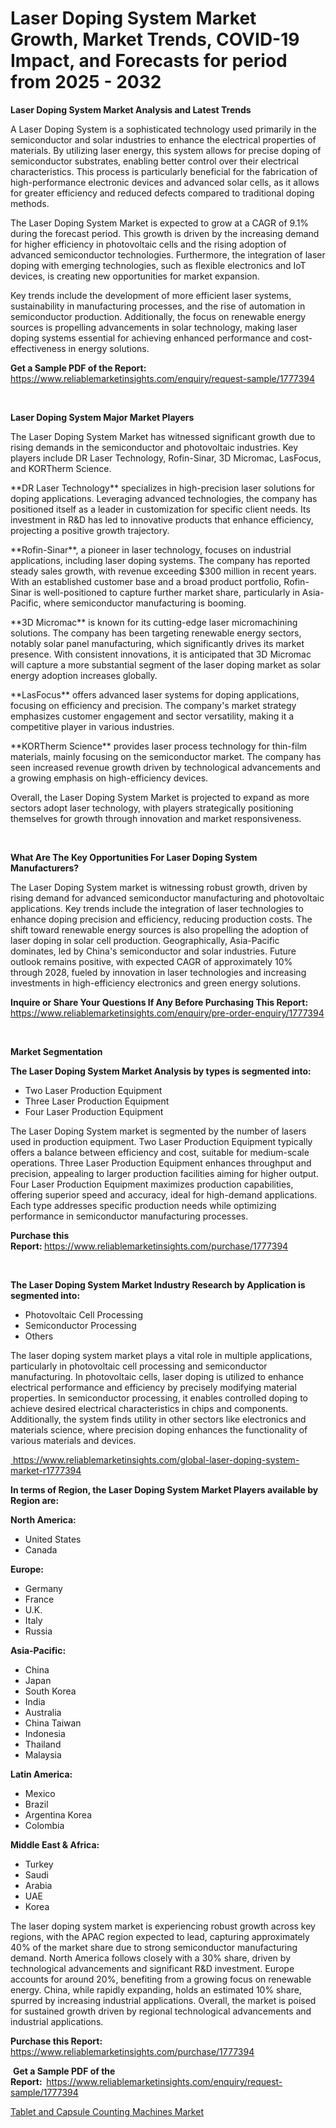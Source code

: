 <p><h1>Laser Doping System Market Growth, Market Trends, COVID-19 Impact, and Forecasts for period from 2025 - 2032</h1></p><p><strong>Laser Doping System Market Analysis and Latest Trends</strong></p>
<p><p>A Laser Doping System is a sophisticated technology used primarily in the semiconductor and solar industries to enhance the electrical properties of materials. By utilizing laser energy, this system allows for precise doping of semiconductor substrates, enabling better control over their electrical characteristics. This process is particularly beneficial for the fabrication of high-performance electronic devices and advanced solar cells, as it allows for greater efficiency and reduced defects compared to traditional doping methods.</p><p>The Laser Doping System Market is expected to grow at a CAGR of 9.1% during the forecast period. This growth is driven by the increasing demand for higher efficiency in photovoltaic cells and the rising adoption of advanced semiconductor technologies. Furthermore, the integration of laser doping with emerging technologies, such as flexible electronics and IoT devices, is creating new opportunities for market expansion. </p><p>Key trends include the development of more efficient laser systems, sustainability in manufacturing processes, and the rise of automation in semiconductor production. Additionally, the focus on renewable energy sources is propelling advancements in solar technology, making laser doping systems essential for achieving enhanced performance and cost-effectiveness in energy solutions.</p></p>
<p><strong>Get a Sample PDF of the Report:&nbsp;</strong> <a href="https://www.reliablemarketinsights.com/enquiry/request-sample/1777394?utm_campaign=3011&utm_medium=2&utm_source=Github&utm_content=ia&utm_term=12042025&utm_id=laser-doping-system">https://www.reliablemarketinsights.com/enquiry/request-sample/1777394</a></p>
<p>&nbsp;</p>
<p><strong>Laser Doping System Major Market Players</strong></p>
<p><p>The Laser Doping System Market has witnessed significant growth due to rising demands in the semiconductor and photovoltaic industries. Key players include DR Laser Technology, Rofin-Sinar, 3D Micromac, LasFocus, and KORTherm Science.</p><p>**DR Laser Technology** specializes in high-precision laser solutions for doping applications. Leveraging advanced technologies, the company has positioned itself as a leader in customization for specific client needs. Its investment in R&D has led to innovative products that enhance efficiency, projecting a positive growth trajectory.</p><p>**Rofin-Sinar**, a pioneer in laser technology, focuses on industrial applications, including laser doping systems. The company has reported steady sales growth, with revenue exceeding $300 million in recent years. With an established customer base and a broad product portfolio, Rofin-Sinar is well-positioned to capture further market share, particularly in Asia-Pacific, where semiconductor manufacturing is booming.</p><p>**3D Micromac** is known for its cutting-edge laser micromachining solutions. The company has been targeting renewable energy sectors, notably solar panel manufacturing, which significantly drives its market presence. With consistent innovations, it is anticipated that 3D Micromac will capture a more substantial segment of the laser doping market as solar energy adoption increases globally.</p><p>**LasFocus** offers advanced laser systems for doping applications, focusing on efficiency and precision. The company's market strategy emphasizes customer engagement and sector versatility, making it a competitive player in various industries.</p><p>**KORTherm Science** provides laser process technology for thin-film materials, mainly focusing on the semiconductor market. The company has seen increased revenue growth driven by technological advancements and a growing emphasis on high-efficiency devices.</p><p>Overall, the Laser Doping System Market is projected to expand as more sectors adopt laser technology, with players strategically positioning themselves for growth through innovation and market responsiveness.</p></p>
<p>&nbsp;</p>
<p><strong>What Are The Key Opportunities For Laser Doping System Manufacturers?</strong></p>
<p><p>The Laser Doping System market is witnessing robust growth, driven by rising demand for advanced semiconductor manufacturing and photovoltaic applications. Key trends include the integration of laser technologies to enhance doping precision and efficiency, reducing production costs. The shift toward renewable energy sources is also propelling the adoption of laser doping in solar cell production. Geographically, Asia-Pacific dominates, led by China's semiconductor and solar industries. Future outlook remains positive, with expected CAGR of approximately 10% through 2028, fueled by innovation in laser technologies and increasing investments in high-efficiency electronics and green energy solutions.</p></p>
<p><strong>Inquire or Share Your Questions If Any Before Purchasing This Report:</strong> <a href="https://www.reliablemarketinsights.com/enquiry/pre-order-enquiry/1777394?utm_campaign=3011&utm_medium=2&utm_source=Github&utm_content=ia&utm_term=12042025&utm_id=laser-doping-system">https://www.reliablemarketinsights.com/enquiry/pre-order-enquiry/1777394</a></p>
<p>&nbsp;</p>
<p><strong>Market Segmentation</strong></p>
<p><strong>The Laser Doping System Market Analysis by types is segmented into:</strong></p>
<p><ul><li>Two Laser Production Equipment</li><li>Three Laser Production Equipment</li><li>Four Laser Production Equipment</li></ul></p>
<p><p>The Laser Doping System market is segmented by the number of lasers used in production equipment. Two Laser Production Equipment typically offers a balance between efficiency and cost, suitable for medium-scale operations. Three Laser Production Equipment enhances throughput and precision, appealing to larger production facilities aiming for higher output. Four Laser Production Equipment maximizes production capabilities, offering superior speed and accuracy, ideal for high-demand applications. Each type addresses specific production needs while optimizing performance in semiconductor manufacturing processes.</p></p>
<p><strong>Purchase this Report:&nbsp;</strong><a href="https://www.reliablemarketinsights.com/purchase/1777394?utm_campaign=3011&utm_medium=2&utm_source=Github&utm_content=ia&utm_term=12042025&utm_id=laser-doping-system">https://www.reliablemarketinsights.com/purchase/1777394</a></p>
<p>&nbsp;</p>
<p><strong>The Laser Doping System Market Industry Research by Application is segmented into:</strong></p>
<p><ul><li>Photovoltaic Cell Processing</li><li>Semiconductor Processing</li><li>Others</li></ul></p>
<p><p>The laser doping system market plays a vital role in multiple applications, particularly in photovoltaic cell processing and semiconductor manufacturing. In photovoltaic cells, laser doping is utilized to enhance electrical performance and efficiency by precisely modifying material properties. In semiconductor processing, it enables controlled doping to achieve desired electrical characteristics in chips and components. Additionally, the system finds utility in other sectors like electronics and materials science, where precision doping enhances the functionality of various materials and devices.</p></p>
<p><a href="https://www.reliablemarketinsights.com/global-laser-doping-system-market-r1777394?utm_campaign=3011&utm_medium=2&utm_source=Github&utm_content=ia&utm_term=12042025&utm_id=laser-doping-system">&nbsp;https://www.reliablemarketinsights.com/global-laser-doping-system-market-r1777394</a></p>
<p><strong>In terms of Region, the Laser Doping System Market Players available by Region are:</strong></p>
<p>
    <p> <strong> North America: </strong>
        <ul>
            <li>United States</li>
            <li>Canada</li>
        </ul>
        </p> 
    <p> <strong> Europe: </strong>
        <ul>
            <li>Germany</li>
            <li>France</li>
            <li>U.K.</li>
            <li>Italy</li>
            <li>Russia</li>
        </ul>
        </p> 
    <p> <strong> Asia-Pacific: </strong>
        <ul>
            <li>China</li>
            <li>Japan</li>
            <li>South Korea</li>
            <li>India</li>
            <li>Australia</li>
            <li>China Taiwan</li>
            <li>Indonesia</li>
            <li>Thailand</li>
            <li>Malaysia</li>
        </ul>
        </p> 
    <p> <strong> Latin America: </strong>
        <ul>
            <li>Mexico</li>
            <li>Brazil</li>
            <li>Argentina Korea</li>
            <li>Colombia</li>
        </ul>
        </p> 
    <p> <strong> Middle East & Africa: </strong>
        <ul>
            <li>Turkey</li>
            <li>Saudi</li>
            <li>Arabia</li>
            <li>UAE</li>
            <li>Korea</li>
        </ul>
    </p>
    </p>
<p><p>The laser doping system market is experiencing robust growth across key regions, with the APAC region expected to lead, capturing approximately 40% of the market share due to strong semiconductor manufacturing demand. North America follows closely with a 30% share, driven by technological advancements and significant R&D investment. Europe accounts for around 20%, benefiting from a growing focus on renewable energy. China, while rapidly expanding, holds an estimated 10% share, spurred by increasing industrial applications. Overall, the market is poised for sustained growth driven by regional technological advancements and industrial applications.</p></p>
<p><strong>Purchase this Report: </strong><a href="https://www.reliablemarketinsights.com/purchase/1777394?utm_campaign=3011&utm_medium=2&utm_source=Github&utm_content=ia&utm_term=12042025&utm_id=laser-doping-system">https://www.reliablemarketinsights.com/purchase/1777394</a></p>
<p>&nbsp;<strong>Get a Sample PDF of the Report:&nbsp;&nbsp;</strong><a href="https://www.reliablemarketinsights.com/enquiry/request-sample/1777394?utm_campaign=3011&utm_medium=2&utm_source=Github&utm_content=ia&utm_term=12042025&utm_id=laser-doping-system">https://www.reliablemarketinsights.com/enquiry/request-sample/1777394</a></p>
<p><strong></strong></p>
<p><p><a href="https://github.com/ryanbell8967/Market-Research-Report-List-1/blob/main/tablet-and-capsule-counting-machines-market.md?utm_campaign=3011&utm_medium=2&utm_source=Github&utm_content=ia&utm_term=12042025&utm_id=laser-doping-system">Tablet and Capsule Counting Machines Market</a></p></p>